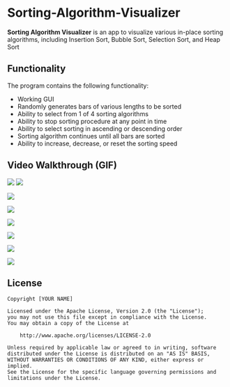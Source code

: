 # Sorting-Algorithm-Visualizer

**Sorting Algorithm Visualizer** is an app to visualize various in-place sorting algorithms, including Insertion Sort, Bubble Sort, Selection Sort, and Heap Sort


## Functionality

The program contains the following functionality:
- Working GUI
- Randomly generates bars of various lengths to be sorted
- Ability to select from 1 of 4 sorting algorithms
- Ability to stop sorting procedure at any point in time
- Ability to select sorting in ascending or descending order
- Sorting algorithm continues until all bars are sorted
- Ability to increase, decrease, or reset the sorting speed

## Video Walkthrough (GIF)
![](http://g.recordit.co/4UFmBTNcfZ.gif)
![](http://g.recordit.co/N8zO0NoFnt.gif)

![](http://g.recordit.co/VxCwv60aGc.gif)

![](http://g.recordit.co/U7Z5jzA4Os.gif)

![](http://g.recordit.co/5w8YgbF94p.gif)


![](http://g.recordit.co/h4JFrp4XIb.gif)

![](http://g.recordit.co/MzaLhTjIFt.gif)

![](http://g.recordit.co/uJxnkP1LW7.gif)


## License

    Copyright [YOUR NAME]

    Licensed under the Apache License, Version 2.0 (the "License");
    you may not use this file except in compliance with the License.
    You may obtain a copy of the License at

        http://www.apache.org/licenses/LICENSE-2.0

    Unless required by applicable law or agreed to in writing, software
    distributed under the License is distributed on an "AS IS" BASIS,
    WITHOUT WARRANTIES OR CONDITIONS OF ANY KIND, either express or implied.
    See the License for the specific language governing permissions and
    limitations under the License.
